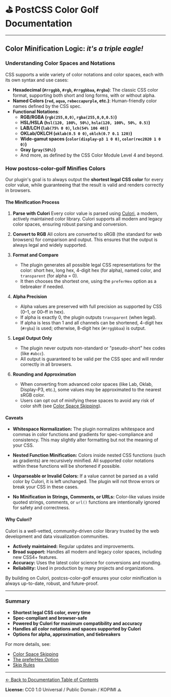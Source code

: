 # ⛳️ PostCSS Color Golf Documentation

----

## Color Minification Logic: _it's a triple eagle!_

### Understanding Color Spaces and Notations

CSS supports a wide variety of color notations and color spaces, each with its own syntax and use cases:

- **Hexadecimal (`#rrggbb`, `#rgb`, `#rrggbbaa`, `#rgba`)**: The classic CSS color format, supporting both short and long forms, with or without alpha.
- **Named Colors (`red`, `aqua`, `rebeccapurple`, etc.)**: Human-friendly color names defined by the CSS spec.
- **Functional Notations**:
  - **RGB/RGBA (`rgb(255,0,0)`, `rgba(255,0,0,0.5)`)**
  - **HSL/HSLA (`hsl(120, 100%, 50%)`, `hsla(120, 100%, 50%, 0.5)`)**
  - **LAB/LCH (`lab(75% 0 0)`, `lch(54% 106 40)`)**
  - **OKLab/OKLCH (`oklab(0.5 0 0)`, `oklch(0.7 0.1 120)`)**
  - **Wide-gamut spaces (`color(display-p3 1 0 0)`, `color(rec2020 1 0 0)`)**
  - **Gray (`gray(50%)`)**
  - And more, as defined by the CSS Color Module Level 4 and beyond.

### How postcss-color-golf Minifies Colors

Our plugin's goal is to always output the **shortest legal CSS color** for every color value, while guaranteeing that the result is valid and renders correctly in browsers.

#### The Minification Process

1. **Parse with Culori**
   Every color value is parsed using [Culori](https://culorijs.org/), a modern, actively maintained color library. Culori supports all modern and legacy color spaces, ensuring robust parsing and conversion.

2. **Convert to RGB**
   All colors are converted to sRGB (the standard for web browsers) for comparison and output. This ensures that the output is always legal and widely supported.

3. **Format and Compare**
   - The plugin generates all possible legal CSS representations for the color: short hex, long hex, 4-digit hex (for alpha), named color, and `transparent` (for alpha = 0).
   - It then chooses the shortest one, using the `preferHex` option as a tiebreaker if needed.

4. **Alpha Precision**
   - Alpha values are preserved with full precision as supported by CSS (0–1, or 00–ff in hex).
   - If alpha is exactly 0, the plugin outputs `transparent` (when legal).
   - If alpha is less than 1 and all channels can be shortened, 4-digit hex (`#rgba`) is used; otherwise, 8-digit hex (`#rrggbbaa`) is output.

5. **Legal Output Only**
   - The plugin never outputs non-standard or "pseudo-short" hex codes (like `#abcc`).
   - All output is guaranteed to be valid per the CSS spec and will render correctly in all browsers.

6. **Rounding and Approximation**
   - When converting from advanced color spaces (like Lab, Oklab, Display-P3, etc.), some values may be approximated to the nearest sRGB color.
   - Users can opt out of minifying these spaces to avoid any risk of color shift (see [Color Space Skipping](./color-space-skipping.md)).

#### Caveats

- **Whitespace Normalization:**
  The plugin normalizes whitespace and commas in color functions and gradients for spec-compliance and consistency. This may slightly alter formatting but not the meaning of your CSS.

- **Nested Function Minification:**
  Colors inside nested CSS functions (such as gradients) are recursively minified. All supported color notations within these functions will be shortened if possible.

- **Unparseable or Invalid Colors:**
  If a value cannot be parsed as a valid color by Culori, it is left unchanged. The plugin will not throw errors or break your CSS in these cases.

- **No Minification in Strings, Comments, or URLs:**
  Color-like values inside quoted strings, comments, or `url()` functions are intentionally ignored for safety and correctness.

#### Why Culori?

Culori is a well-vetted, community-driven color library trusted by the web development and data visualization communities.
- **Actively maintained:** Regular updates and improvements.
- **Broad support:** Handles all modern and legacy color spaces, including new CSS4+ features.
- **Accuracy:** Uses the latest color science for conversions and rounding.
- **Reliability:** Used in production by many projects and organizations.

By building on Culori, postcss-color-golf ensures your color minification is always up-to-date, robust, and future-proof.

---

### Summary

- **Shortest legal CSS color, every time**
- **Spec-compliant and browser-safe**
- **Powered by Culori for maximum compatibility and accuracy**
- **Handles all color notations and spaces supported by Culori**
- **Options for alpha, approximation, and tiebreakers**

For more details, see:
- [Color Space Skipping](./color-space-skipping.md)
- [The preferHex Option](./prefer-hex.md)
- [Skip Rules](./skip-rules.md)

---

[← Back to Documentation Table of Contents](./README.md)

**License:** CC0 1.0 Universal / Public Domain / KOPIMI ⟁

